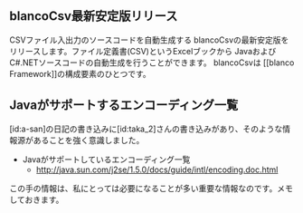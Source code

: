 ## blancoCsv最新安定版リリース

CSVファイル入出力のソースコードを自動生成する blancoCsvの最新安定版をリリースします。ファイル定義書(CSV)というExcelブックから JavaおよびC#.NETソースコードの自動生成を行うことができます。
blancoCsvは [[blanco Framework]]の構成要素のひとつです。


## Javaがサポートするエンコーディング一覧

[id:a-san]の日記の書き込みに[id:taka_2]さんの書き込みがあり、そのような情報源があることを強く意識しました。


* Javaがサポートしているエンコーディング一覧
  * http://java.sun.com/j2se/1.5.0/docs/guide/intl/encoding.doc.html

この手の情報は、私にとっては必要になることが多い重要な情報なのです。メモしておきます。
